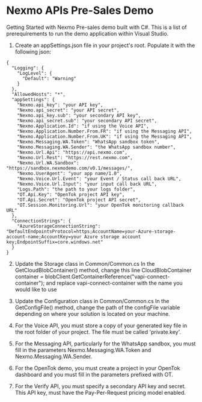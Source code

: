 # Nexmo APIs Pre-Sales Demo
Getting Started with Nexmo Pre-sales demo built with C#.
This is a list of prerequirements to run the demo application within Visual Studio.

1. Create an appSettings.json file in your project's root. Populate it with the following json:

```
{
  "Logging": {
    "LogLevel": {
      "Default": "Warning"
    }
  },
  "AllowedHosts": "*",
  "appSettings": {
    "Nexmo.api_key": "your API key",
    "Nexmo.api_secret": "your API secret",
    "Nexmo.api_key.sub": "your secondary API key",
    "Nexmo.api_secret.sub": "your secondary API secret",
    "Nexmo.Application.Id": "if using the Voice API",
    "Nexmo.Application.Number.From.FR": "if using the Messaging API",
    "Nexmo.Application.Number.From.UK": "if using the Messaging API",
    "Nexmo.Messaging.WA.Token": "WhatsApp sandbox token",
    "Nexmo.Messaging.WA.Sender": "the WhatsApp sandbox number",
    "Nexmo.Url.Api": "https://api.nexmo.com",
    "Nexmo.Url.Rest": "https://rest.nexmo.com",
    "Nexmo.Url.WA.Sandbox": "https://sandbox.nexmodemo.com/v0.1/messages/",
    "Nexmo.UserAgent": "your app name/1.0",
    "Nexmo.Voice.Url.Event": "your Event / Status call back URL",
    "Nexmo.Voice.Url.Input": "your input call back URL",
    "Logs.Path": "the path to your logs folder",
    "OT.Api.Key": "OpenTok project API key",
    "OT.Api.Secret": "OpenTok project API secret",
    "OT.Session.Monitoring.Url": "your OpenTok monitoring callback URL"
  },
  "ConnectionStrings": {
    "AzureStorageConnectionString": "DefaultEndpointsProtocol=https;AccountName=your-Azure-storage-account-name;AccountKey=your Azure storage account key;EndpointSuffix=core.windows.net"
  }
}
```

2. Update the Storage class in Common/Common.cs
In the GetCloudBlobContainer() method, change this line CloudBlobContainer container = blobClient.GetContainerReference("vapi-connect-container"); and replace vapi-connect-container with the name you would like to use

3. Update the Configuration class in Common/Common.cs
In the GetConfigFile() method, change the path of the configFile variable depending on where your solution is located on your machine.

4. For the Voice API, you must store a copy of your generated key file in the root folder of your project. The file must be called 'private.key'.

5. For the Messaging API, particularly for the WhatsApp sandbox, you must fill in the parameters Nexmo.Messaging.WA.Token and  Nexmo.Messaging.WA.Sender. 

6. For the OpenTok demo, you must create a project in your OpenTok dashboard and you must fill in the parameters prefixed with OT.

7. For the Verify API, you must specify a secondary API key and secret. This API key, must have the Pay-Per-Request pricing model enabled.
